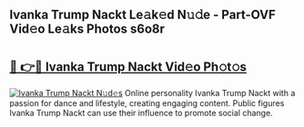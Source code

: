 ## Ivanka Trump Nackt Le𝚊k𝚎d N𝚞𝚍e - Part-OVF Vid𝚎o Le𝚊ks Photos s6o8r

# <h2><a href="http://fb50jbc.evod.top/?m=Ivanka+Trump+Nackt">🔗 👉🔴 Ivanka Trump Nackt Vid𝚎o Ph𝚘t𝚘s</a></h2>

[![Ivanka Trump Nackt N𝚞d𝚎s](https://i.imgur.com/8V9OHl7.gif)](http://fb50jbc.evod.top/?m=Ivanka+Trump+Nackt)
Online personality Ivanka Trump Nackt with a passion for dance and lifestyle, creating engaging content. Public figures Ivanka Trump Nackt can use their influence to promote social change. 
